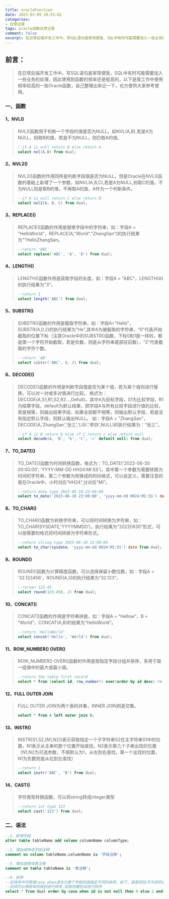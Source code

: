 ```yaml
---
title: oracleFunction
date: 2023-03-09 20:53:02
categories:
- 日常记录
tags: oracle函数日常记录
comment: false
excerpt: 在日常后端开发工作中，写SQL语句是家常便饭，SQL中有时可能需要加入一些业务的处理，因此使用到函数的频率还是挺高的，以下是我工作中使用频率较高的一些Oracle函数，自己整理出来记一下，也方便供大家参考使用。
---
```


## 前言：
> 在日常后端开发工作中，写SQL语句是家常便饭，SQL中有时可能需要加入一些业务的处理，因此使用到函数的频率还是挺高的，以下是我工作中使用频率较高的一些Oracle函数，自己整理出来记一下，也方便供大家参考使用。
>
### 一、函数
#### 1、NVL()
> NVL()函数用于判断一个字段的值是否为NULL，如NVL(A,B),若是A为NULL，则取B的值，若是不为NULL，则仍取A的值。
> ```sql
> --if A is null return B else return A
> select nvl(A,B) from dual; 
> ```

#### 2、NVL2()
> NVL2()函数的作用同样是判断字段值是否为NULL，但是Oracle在NVL()函数的基础上新增了一个参数，如NVL(A,B,C),若是A为NULL,则取C的值，不为NULL则是取B的值，不再取A的值，A作为一个判断条件。
>```sql
> --if A is null return C else return B
> select nvl2(A, B, C) from dual;
> ```

#### 3、REPLACE()
> REPLACE()函数的作用是替换字段中的字符串，如：字段A = "HelloWorld"，REPLACE(A,"World","ZhangSan")的执行结果为""HelloZhangSan。
> ```sql
> --return 'DBC'
> select replace('ABC', 'A', 'D') from dual; 
>
> ```

#### 4、LENGTH()
> LENGTH()函数作用是获取字段的长度，如：字段A =  "ABC"，LENGTH(A)的执行结果为"3"。
> ```sql
> --return 3
> select length('ABC') from dual;
> ```

#### 5、SUBSTR()
> SUBSTR()函数的作用是截取字符串，如：字段A="Hello"，SUBSTR(A,0,2)的执行结果为"He",其中A为被截取的字符串，“0”代表开始截取的位置下标（注意Oracle中的SUBSTR()函数，下标0和1是一样的，都是第一个字符开始截取，若是负数，则是从字符串尾部往前数），“2”代表截取的字符个数。
> ```sql
> --return 'AB'
> select subter('ABC', 0, 2) from dual;
> ```

#### 6、DECODE()
> DECODE()函数的作用是判断字段值是否为某个值，若为某个值则进行替换，可以对一对或多对值进行比较。
格式为：DECODE(A,S1,R1,S2,R2...,Defult)，其中A为目标字段，S1为比较字段，R1为结果字段，default为默认结果，把字段A与所有比较字段进行值的比较，若是相等，则输出结果字段，如果全部都不相等，则输出默认字段，若是没有指定默认字段，则默认输出NULL。
如：字段A = "ZhangSan"，DECODE(A,'ZhangSan','张三','LiSi','李四',NULL)的执行结果为："张三"。
> ```sql
> --if A is B return b else if C return c else return null
> select decode(A, 'B', 'b', 'C', 'c' default null) from dual;
> ```  

#### 7、TO_DATE()
> TO_DATE()函数为时间转换函数，格式为：TO_DATE('2022-06-30 00:00:00', 'YYYY-MM-DD HH24:MI:SS')，其中第一个参数为需要转换为时间的字符串，第二个参数为转换成的时间格式，可以自定义，需要注意的是在Oracle中，小时对应“HH24”,分对应“MI”。
> ```sql
> --return date type 2023-06-10 23:00:00 
> select to_date('2023-06-10 23:00:00', 'yyyy-mm-dd HH24:MI:SS') date from dual;
> ```

#### 8、TO_CHAR()
> TO_CHAR()函数为转换字符串，可以将时间转换为字符串，如：TO_CHAR(SYSDATE,'YYYYMMDD')，执行结果为“20220630”形式，可以按需要的格式将时间转换为字符串形式。
> ```sql
> --return string type 2023-06-10 23:00:00 
> select to_char(sysdate, 'yyyy-mm-dd HH24:MI:SS') date from dual;
> ```

#### 9、ROUND()
> ROUND()函数为计算精度函数，可以选择保留小数位数，如：字段A = '32.123456'，ROUND(A,3)的执行结果为“32.123”。
> ```sql
> --reruen 123.45
> select round(123.456, 2) from dual;
> ```

#### 10、CONCAT()
> CONCAT()函数的作用是字符串拼接，如：字段A = “Hellow”，B = “World”，CONCAT(A,B)的结果为“HelloWorld”。
> ```sql
> --return 'HelloWorld'
> select concat('Hello', 'World') from dual;
> ```

#### 11、ROW_NUMBER() OVER()
> ROW_NUMBER() OVER()函数的作用是按指定字段分组并排序，多用于取一组值中的最大或最小值。
> ```sql
> --return the table first record
> select * from (select id, row_number() over(order by id desc) rn from dual) where rn = 1;
> ```


#### 12、FULL OUTER JOIN
> FULL OUTER JOIN为两个表的并集，INNER JOIN则是交集。
> ```sql
> select * from A left outer join B;
> ```

#### 13、INSTR()
> INSTR(S1,S2,[N1,N2])表示获取指定一个子字符串S2在主字符串S1中的位置，N1表示从主串的那个位置开始查找，N2表示第几个子串出现的位置（N1,N2为可选参数，不填默认为1，从左到右查找，第一个出现的位置，N1为负数则是从右到左查找）
>```sql
> --return 1
>select instr('ABC', 'B') from dual;
>```

#### 14、CAST()
> 字符类型转换函数，可以将string转成integer类型
> ```sql
> --return int type 123
> select cast('123') from dual;
> ```

### 二、语法
```sql
--1、新增字段
alter table tableName add column columnName columnType;

--2、增加或修改字段注释
comment on column tableName.columnName is '字段注释';

--3、增加或修改表注释
comment on table tableName is '表注释';

--4、排序
--在排序中可使用case when语句为某个字段的值指定不同的排序，如下，就是将ID不为空的记录指定排序顺序为0，即不为空的记录在最前面，
--后续可以再按其他规则进行排序,如按创建时间进行排序
select * from dual order by case when id is not null then 0 else 1 end, createTime desc;
```